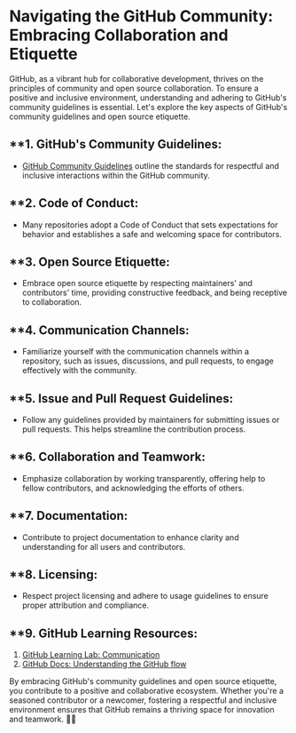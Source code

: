 # Navigating the GitHub Community: Embracing Collaboration and Etiquette

GitHub, as a vibrant hub for collaborative development, thrives on the principles of community and open source collaboration. To ensure a positive and inclusive environment, understanding and adhering to GitHub's community guidelines is essential. Let's explore the key aspects of GitHub's community guidelines and open source etiquette.

## **1. **GitHub's Community Guidelines:**

- [GitHub Community Guidelines](https://docs.github.com/en/github/site-policy/github-community-guidelines) outline the standards for respectful and inclusive interactions within the GitHub community.
  
## **2. **Code of Conduct:**

- Many repositories adopt a Code of Conduct that sets expectations for behavior and establishes a safe and welcoming space for contributors.

## **3. **Open Source Etiquette:**

- Embrace open source etiquette by respecting maintainers' and contributors' time, providing constructive feedback, and being receptive to collaboration.

## **4. **Communication Channels:**

- Familiarize yourself with the communication channels within a repository, such as issues, discussions, and pull requests, to engage effectively with the community.

## **5. **Issue and Pull Request Guidelines:**

- Follow any guidelines provided by maintainers for submitting issues or pull requests. This helps streamline the contribution process.

## **6. **Collaboration and Teamwork:**

- Emphasize collaboration by working transparently, offering help to fellow contributors, and acknowledging the efforts of others.

## **7. **Documentation:**

- Contribute to project documentation to enhance clarity and understanding for all users and contributors.

## **8. **Licensing:**

- Respect project licensing and adhere to usage guidelines to ensure proper attribution and compliance.

## **9. **GitHub Learning Resources:**

1. [GitHub Learning Lab: Communication](https://lab.github.com/githubtraining/communication)
2. [GitHub Docs: Understanding the GitHub flow](https://docs.github.com/en/github/collaborating-with-issues-and-pull-requests/github-flow)

By embracing GitHub's community guidelines and open source etiquette, you contribute to a positive and collaborative ecosystem. Whether you're a seasoned contributor or a newcomer, fostering a respectful and inclusive environment ensures that GitHub remains a thriving space for innovation and teamwork. 🤝🌐
